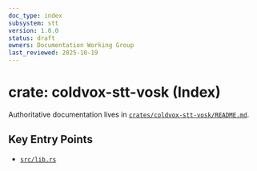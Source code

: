 ```yaml
---
doc_type: index
subsystem: stt
version: 1.0.0
status: draft
owners: Documentation Working Group
last_reviewed: 2025-10-19
---
```


# crate: coldvox-stt-vosk (Index)

Authoritative documentation lives in [`crates/coldvox-stt-vosk/README.md`](../../../crates/coldvox-stt-vosk/README.md).

## Key Entry Points

- [`src/lib.rs`](../../../crates/coldvox-stt-vosk/src/lib.rs)
